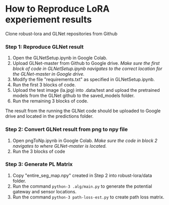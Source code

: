 # How to Reproduce LoRA experiement results 

Clone robust-lora and GLNet repositories from Github

### Step 1: Reproduce GLNet result 

1. Open the GLNetSetup.ipynb in Google Colab.
2. Upload GLNet-master from Github to Google drive. *Make sure the first block of code in GLNetSetup.ipynb navigates to the correct location for the GLNet-master in Google drive.*
3. Modify the file "requirements.txt" as specified in GLNetSetup.ipynb.
4. Run the first 3 blocks of code.
5. Upload the test image (la.jpg) into .data/test and upload the pretrained models from the GLNet github to the saved_models folder. 
6. Run the remaining 3 blocks of code.

The result from the running the GLNet code should be uploaded to Google drive and located in the predictions folder. 

### Step 2: Convert GLNet result from png to npy file 

1. Open pngToNp.ipynb in Google Colab. *Make sure the code in block 2 navigates to where GLNet-master is located.*
2. Run the 3 blocks of code

### Step 3: Generate PL Matrix 

1. Copy "entire_seg_map.npy" created in Step 2 into robust-lora/data folder. 
2. Run the command `python-3 .alg/main.py` to generate the potential gateway and sensor locations.
3. Run the command `python-3 path-loss-est.py` to create path loss matrix. 





